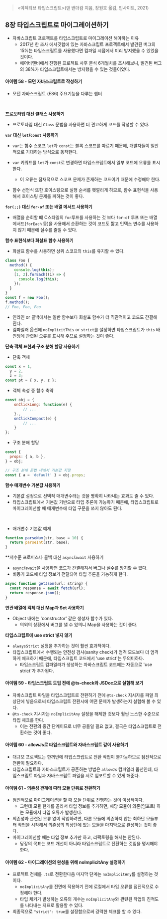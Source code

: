 > <이펙티브 타입스크립트>(댄 밴더캄 지음, 장원호 옮김, 인사이트, 2021)

## 8장 타입스크립트로 마이그레이션하기

- 자바스크립트 프로젝트를 타입스크립트로 마이그레이션 해야하는 이유
  - 2017년 한 조사 에서깃헙에 있는 자바스크립트 프로젝트에서 발견된 버그의 15%는 타입스크립트를 사용했다면 컴파일 시점에서 미리 방지했을 수 있었을 것이다.
  - 에어비앤비에서 진행된 프로젝트 사후 분석 6개월치를 조사해보니, 발견된 버그의 38%가 타입스크립트에서는 방지했을 수 있는 것들이었다.

#### 아이템 58 - 모던 자바스크립트로 작성하기

- 모던 자바스크립트 (ES6) 주요기능을 다루는 챕터

<br />

**프로토타입 대신 클래스 사용하기**

- 프로토타입 대신 `Class` 문법을 사용하면 더 견고하게 코드를 작성할 수 있다.

**`var` 대신 `let`/`const` 사용하기**

- `var`는 함수 스코프 `let`과 `const`는 블록 스코프를 따르기 때문에, 개발자들이 일반적으로 기대하는 방식으로 동작한다.

- `var` 키워드를 `let`가 `const`로 변경하면 타입스크립트에서 일부 코드에 오류를 표시한다.
  - 이 오류는 잠재적으로 스코프 문제가 존재하는 코드이기 때문에 수정해야 한다.
- 함수 선언식 또한 호이스팅으로 실행 순서를 헷깔리게 하므로, 함수 표현식을 사용해서 호이스팅 문제를 피하는 것이 좋다.

**`for(;;)` 대신 `for-of` 또는 배열 메서드 사용하기**

- 배열을 순회할 떄 C스타일의 `for`루프를 사용하는 것 보다 `for-of` 루프 또는 배열 메서드(`forEach` 등)을 사용해서 순환하는 것이 코드도 짧고 인덱스 변수를 사용하지 않기 때문에 실수를 줄일 수 있다.

**함수 표현식보다 화살표 함수 사용하기**

- 화살표 함수를 사용하면 상위 스코프의 `this`를 유지할 수 있다.

```ts
class Foo {
  method() {
    console.log(this);
    [1, 2].forEach((i) => {
      console.log(this);
    });
  }
}
const f = new Foo();
f.method();
// Foo, Foo, Foo
```

- 인라인 or 콜백에서는 일반 함수보다 화살표 함수가 더 직관적이고 코드도 간결해 진다.
- 컴파일러 옵션에 `noImplicitThis` or `strict`를 설정하면 타입스크립트가 `this` 바인딩에 관련된 오류를 표시해 주므로 설정하는 것이 좋다.

**단축 객체 표현과 구조 분해 할당 사용하기**

- 단축 객체

```js
const x = 1,
  y = 2,
  z = 3;
const pt = { x, y, z };
```

- 객체 속성 중 함수 축약

```js
const obj = {
    onClickLong: function(e) {
        // ...
    }.,
    onClickCompact(e) {
        // ...
    }
};
```

- 구조 분해 할당

```js
const {
  props: { a, b },
} = obj;

// 구조 분해 문법 내에서 기본값 지정
const { a = 'default' } = obj.props;
```

**함수 매개변수 기본값 사용하기**

- 기본값 설정으로 선택적 매개변수라는 것을 명확히 나타내는 효과도 줄 수 있다.
- 타입스크립트에서 기본값 기반으로 타입 추론이 가능하기 때문에, 타입스크립트로 마이그레이션할 때 매개변수에 타입 구문을 쓰지 않아도 된다.

<br />

- 매개변수 기본값 예제

```js
function parseNum(str, base = 10) {
  return parseInt(str, base);
}
```

\*\*저수준 프로미스나 콜백 대신 `async`/`await` 사용하기

- `async`/`await`을 사용하면 코드가 간결해져서 버그나 실수를 방지할 수 있다.
- 비동기 코드에 타입 정보가 전달되어 타입 추론을 가능하게 한다.

```js
async function getJson(url: string) {
  const response = await fetch(url);
  return response.json();
}
```

**연관 배열에 객체 대신 Map과 Set 사용하기**

- Object 내에는 'constructor' 같은 생성자 함수가 있다.
  - 의외의 상황에서 버그를 낼 수 있의니 Map을 사용하는 것이 좋다.

**타입스크립트에 use strict 넣지 않기**

- `alwaysStrict` 설정을 추가하는 것이 훨씬 효과적이다.
- 타입스크립트에서 수행되는 안전성 검사(sanity check)가 엄격 모드보다 더 엄격하게 체크하기 때문에, 타입스크립트 코드에서 'use strict'는 무의미하다.
  - 타입스크립트 컴파일러가 생성하는 자바스크립트 코드에는 자동으로 'use strict'가 추가된다.

#### 아이템 59 - 타입스크립트 도입 전에 @ts-check와 JSDoc으로 실험해 보기

- 자바스크립트 파일을 타입스크립트로 전환하기 전에 `@ts-check` 지시자를 파일 최상단에 넣음으로써 타입스크립트 전환시에 어떤 문제가 발생하는지 실험해 볼 수 있다.
- `@ts-check` 지시자는 `noImplicitAny` 설정을 해제한 것보다 훨씬 느스한 수준으로 타입 체크를 한다.
  - 이는 전환의 중간 단계이므로 너무 공들일 필요 없고, 결국은 타입스크립트로 전환하는 것이 좋다.

#### 아이템 60 - allowJs로 타입스크립트와 자바스크립트 같이 사용하기

- 대규모 프로젝트는 한꺼번에 타입스크립트로 전환 작업이 불가능하므로 점진적으로 전환이 필요하다.
- 타입스크립트와 자바스크립트가 공존하는 방법은 `allowJs` 컴파일러 옵션인데, 타입스크립트 파일과 자바스크립트 파일을 서로 임포트할 수 있게 해준다.

#### 아이템 61 - 의존성 관계에 따라 모듈 단위로 전환하기

- 점진적으로 마이그레이션을 할 때 모듈 단위로 진행하는 것이 이상적이다.
  - 그런데 모듈 한개를 골라서 타입 정보를 추가하면, 해당 모듈이 의존(임포트) 하는 모듈에서 타입 오류가 발생한다.
- 의존성과 관련된 오류 없이 작업하려면, 다른 모듈에 의존하지 않는 최하단 모듈부터 작업을 시작해서 의존성의 최상단에 있는 모듈을 마지막으로 완성하는 것이 좋다.
- 마이그레이션할 때는 타입 정보 추가만 하고, 리팩토링을 해서는 안된다.
  - 당장의 목표는 코드 개선이 아니라 타입스크립트로 전환하는 것임을 명시해야 한다.

#### 아이템 62 - 마이그레이션의 완성을 위해 noImplicitAny 설정하기

- 프로젝트 전체를 `.ts`로 전환한다음 마지막 단계는 `noImplicitAny`를 설정하는 것이다.
  - `noImplicitAny`를 전면에 적용하기 전에 로컬에서 타입 오류를 점진적으로 수정해야 한다.
  - 타입 체커가 발생하는 오류의 개수는 `noImplicitAny`와 관련된 작업의 진척도를 나타내는 지표로 활용할 수 있다.
- 최종적으로 `"strict": true`를 설정함으로써 강력한 체크를 할 수 있다.
